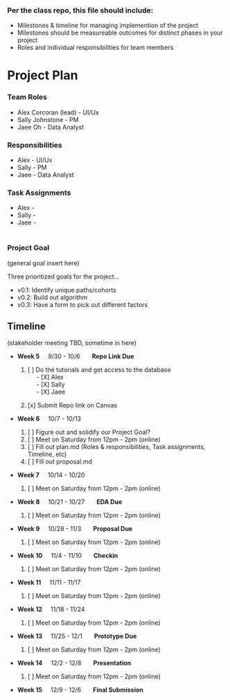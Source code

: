 ### Per the class repo, this file should include:

- Milestones & timeline for managing implemention of the project
- Milestones should be measureable outcomes for distinct phases in your project
- Roles and individual responsibilities for team members

# Project Plan

### Team Roles

- Alex Corcoran (lead) - UI/Ux
- Sally Johnstone - PM
- Jaee Oh - Data Analyst
  <br>

### Responsibilities

- Alex - UI/Ux
- Sally - PM
- Jaee - Data Analyst
  <br>

### Task Assignments

- Alex - <br>
- Sally - <br>
- Jaee - <br>
  <br>

### Project Goal

(general goal insert here)

Three prioritized goals for the project...

- v0.1: Identify unique paths/cohorts
- v0.2: Build out algorithm
- v0.3: Have a form to pick out different factors

## Timeline

(stakeholder meeting TBD, sometime in here)

- **Week 5** &nbsp; &nbsp; 9/30 - 10/6 &nbsp; &nbsp; &nbsp; **Repo Link Due**

  1. [ ] Do the tutorials and get access to the database <br>
         &nbsp; &nbsp; &nbsp;- [X] Alex <br>
         &nbsp; &nbsp; &nbsp;- [X] Sally <br>
         &nbsp; &nbsp; &nbsp;- [X] Jaee <br>

  2. [x] Submit Repo link on Canvas

- **Week 6** &nbsp; &nbsp; 10/7 - 10/13

  1. [ ] Figure out and solidify our Project Goal?
  2. [ ] Meet on Saturday from 12pm - 2pm (online)
  3. [ ] Fill out plan.md (Roles & responsibilities, Task assignments, Timeline, etc)
  4. [ ] Fill out proposal.md

- **Week 7** &nbsp; &nbsp; 10/14 - 10/20
  1. [ ] Meet on Saturday from 12pm - 2pm (online)
- **Week 8** &nbsp; &nbsp; 10/21 - 10/27 &nbsp; &nbsp; &nbsp; **EDA Due**
  1. [ ] Meet on Saturday from 12pm - 2pm (online)
- **Week 9** &nbsp; &nbsp; 10/28 - 11/3 &nbsp; &nbsp; &nbsp; **Proposal Due**
  1. [ ] Meet on Saturday from 12pm - 2pm (online)
- **Week 10** &nbsp; &nbsp; 11/4 - 11/10 &nbsp; &nbsp; &nbsp; **Checkin**
  1. [ ] Meet on Saturday from 12pm - 2pm (online)
- **Week 11** &nbsp; &nbsp; 11/11 - 11/17
  1. [ ] Meet on Saturday from 12pm - 2pm (online)
- **Week 12** &nbsp; &nbsp; 11/18 - 11/24
  1. [ ] Meet on Saturday from 12pm - 2pm (online)
- **Week 13** &nbsp; &nbsp; 11/25 - 12/1 &nbsp; &nbsp; &nbsp; **Prototype Due**
  1. [ ] Meet on Saturday from 12pm - 2pm (online)
- **Week 14** &nbsp; &nbsp; 12/2 - 12/8 &nbsp; &nbsp; &nbsp; **Presentation**
  1. [ ] Meet on Saturday from 12pm - 2pm (online)
- **Week 15** &nbsp; &nbsp; 12/9 - 12/6 &nbsp; &nbsp; &nbsp; **Final Submission**

